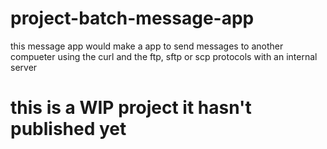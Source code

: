 # project-batch-message-app

this message app would make a app to send messages to another compueter using the curl and the ftp, sftp or scp protocols with an internal server

# this is a WIP project it hasn't published yet
